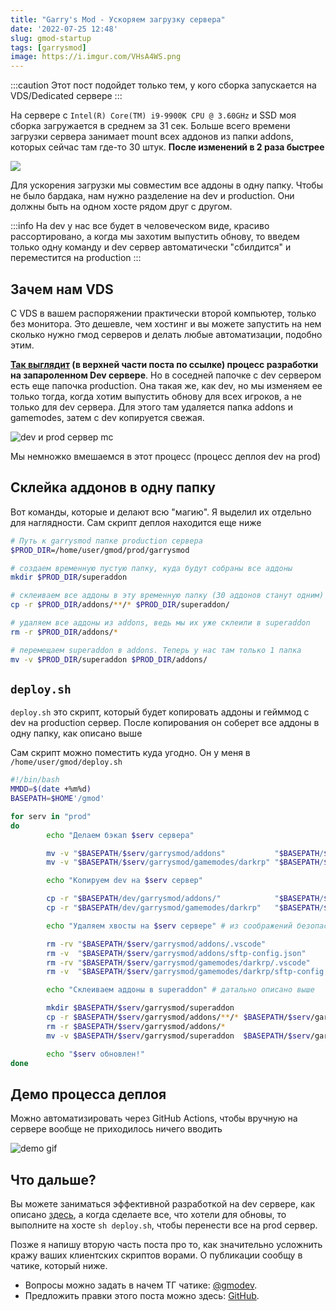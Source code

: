 ```yaml
---
title: "Garry's Mod - Ускоряем загрузку сервера"
date: '2022-07-25 12:48'
slug: gmod-startup
tags: [garrysmod]
image: https://i.imgur.com/VHsA4WS.png
---
```


:::caution
Этот пост подойдет только тем, у кого сборка запускается на VDS/Dedicated сервере
:::

На сервере с `Intel(R) Core(TM) i9-9900K CPU @ 3.60GHz` и SSD моя сборка загружается в среднем за 31 сек. Больше всего времени загрузки сервера занимает mount всех аддонов из папки addons, которых сейчас там где-то 30 штук. **После изменений в 2 раза быстрее**

![](https://i.imgur.com/VHsA4WS.png)

Для ускорения загрузки мы совместим все аддоны в одну папку. Чтобы не было бардака, нам нужно разделение на dev и production. Они должны быть на одном хосте рядом друг с другом.

:::info
На dev у нас все будет в человеческом виде, красиво рассортировано, а когда мы захотим выпустить обнову, то введем только одну команду и dev сервер автоматически "сбилдится" и переместится на production
:::

<!--truncate-->

## Зачем нам VDS

С VDS в вашем распоряжении практически второй компьютер, только без монитора. Это дешевле, чем хостинг и вы можете запустить на нем сколько нужно гмод серверов и делать любые автоматизации, подобно этим.

**[Так выглядит](2020-03-17-gmod-development.md) (в верхней части поста по ссылке) процесс разработки на запароленном Dev сервере**. Но в соседней папочке с dev сервером есть еще папочка production. Она такая же, как dev, но мы изменяем ее только тогда, когда хотим выпустить обнову для всех игроков, а не только для dev сервера. Для этого там удаляется папка addons и gamemodes, затем с dev копируется свежая.

![dev и prod сервер mc](https://i.imgur.com/Zb4RcIz.jpg)

Мы немножко вмешаемся в этот процесс (процесс деплоя dev на prod)

## Склейка аддонов в одну папку

Вот команды, которые и делают всю "магию". Я выделил их отдельно для наглядности. Сам скрипт деплоя находится еще ниже

```sh
# Путь к garrysmod папке production сервера
$PROD_DIR=/home/user/gmod/prod/garrysmod

# создаем временную пустую папку, куда будут собраны все аддоны
mkdir $PROD_DIR/superaddon

# склеиваем все аддоны в эту временную папку (30 аддонов станут одним)
cp -r $PROD_DIR/addons/**/* $PROD_DIR/superaddon/

# удаляем все аддоны из addons, ведь мы их уже склеили в superaddon
rm -r $PROD_DIR/addons/*

# перемещаем superaddon в addons. Теперь у нас там только 1 папка
mv -v $PROD_DIR/superaddon $PROD_DIR/addons/
```


## `deploy.sh`

`deploy.sh` это скрипт, который будет копировать аддоны и гейммод с dev на production сервер. После копирования он соберет все аддоны в одну папку, как описано выше

Сам скрипт можно поместить куда угодно. Он у меня в `/home/user/gmod/deploy.sh`


```sh
#!/bin/bash
MMDD=$(date +%m%d)
BASEPATH=$HOME'/gmod'

for serv in "prod"
do
        echo "Делаем бэкап $serv сервера"

        mv -v "$BASEPATH/$serv/garrysmod/addons"           "$BASEPATH/$serv/garrysmod/addons_$MMDD"
        mv -v "$BASEPATH/$serv/garrysmod/gamemodes/darkrp" "$BASEPATH/$serv/garrysmod/gamemodes/darkrp_$MMDD"

        echo "Копируем dev на $serv сервер"

        cp -r "$BASEPATH/dev/garrysmod/addons/"            "$BASEPATH/$serv/garrysmod/"
        cp -r "$BASEPATH/dev/garrysmod/gamemodes/darkrp"   "$BASEPATH/$serv/garrysmod/gamemodes"

        echo "Удаляем хвосты на $serv сервере" # из соображений безопасности

        rm -rv "$BASEPATH/$serv/garrysmod/addons/.vscode"
        rm -v  "$BASEPATH/$serv/garrysmod/addons/sftp-config.json"
        rm -rv "$BASEPATH/$serv/garrysmod/gamemodes/darkrp/.vscode"
        rm -v  "$BASEPATH/$serv/garrysmod/gamemodes/darkrp/sftp-config.json"

        echo "Склеиваем аддоны в superaddon" # датально описано выше

        mkdir $BASEPATH/$serv/garrysmod/superaddon
        cp -r $BASEPATH/$serv/garrysmod/addons/**/* $BASEPATH/$serv/garrysmod/superaddon/
        rm -r $BASEPATH/$serv/garrysmod/addons/*
        mv -v $BASEPATH/$serv/garrysmod/superaddon  $BASEPATH/$serv/garrysmod/addons/

        echo "$serv обновлен!"
done
```

## Демо процесса деплоя

Можно автоматизировать через GitHub Actions, чтобы вручную на сервере вообще не приходилось ничего вводить

![demo gif](https://i.imgur.com/8GtUmFH.gif)

## Что дальше?

Вы можете заниматься эффективной разработкой на dev сервере, как описано [здесь](2020-03-17-gmod-development.md), а когда сделаете все, что хотели для обновы, то выполните на хосте `sh deploy.sh`, чтобы перенести все на prod сервер.

Позже я напишу вторую часть поста про то, как значительно усложнить кражу ваших клиентских скриптов ворами. О публикации сообщу в чатике, который ниже.

- Вопросы можно задать в начем ТГ чатике: [@gmodev](https://t.me/gmodev).
- Предложить правки этого поста можно здесь: [GitHub](https://github.com/AMD-NICK/blog.amd-nick.me/tree/main/blog).

